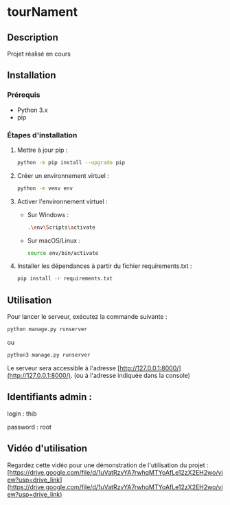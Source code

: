 # tourNament

## Description

Projet réalisé en cours

## Installation

### Prérequis

- Python 3.x
- pip

### Étapes d'installation

1. Mettre à jour pip :

   ```sh
   python -m pip install --upgrade pip
   ```

2. Créer un environnement virtuel :

   ```sh
   python -m venv env
   ```

3. Activer l'environnement virtuel :

   - Sur Windows :
     ```sh
     .\env\Scripts\activate
     ```
   - Sur macOS/Linux :
     ```sh
     source env/bin/activate
     ```

4. Installer les dépendances à partir du fichier requirements.txt :
   ```sh
   pip install -r requirements.txt
   ```

## Utilisation

Pour lancer le serveur, exécutez la commande suivante :

```sh
python manage.py runserver
```

ou

```sh
python3 manage.py runserver
```

Le serveur sera accessible à l'adresse [http://127.0.0.1:8000/](http://127.0.0.1:8000/).
(ou à l'adresse indiquée dans la console)

## Identifiants admin :

login : thib

password : root

## Vidéo d'utilisation

Regardez cette vidéo pour une démonstration de l'utilisation du projet :
[https://drive.google.com/file/d/1uVatRzvYA7rwhqMTYoAfLe12zX2EH2wo/view?usp=drive_link](https://drive.google.com/file/d/1uVatRzvYA7rwhqMTYoAfLe12zX2EH2wo/view?usp=drive_link)
